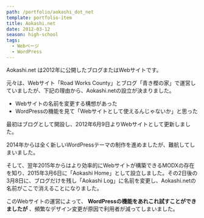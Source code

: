 ```yaml
---
path: /portfolio/aokashi_dot_net
template: portfolio-item
title: Aokashi.net
date: 2012-03-12
season: high-school
tags:
  - Webページ
  - WordPress
---
```


Aokashi.net は2012年に公開したブログまたはWebサイトです。

元々は、Webサイト「Road Works County」とブログ「青き樫の家」で運営していましたが、下記の理由から、Aokashi.netの設立が決まりました。

- Webサイトの名前を変更する構想があった
- WordPressの機能を見て「Webサイトとして使えるんじゃないか」と思った

最初はブログとして開設し、2012年6月9日よりWebサイトとして更新しました。

2014年からは全く新しいWordPressテーマの制作を進めましたが、難航してしまいました。

そして、翌年2015年からはより効率的にWebサイトが構築できるMODXの存在を知り、2015年3月6日に「Aokashi Home」として設立しました。その2日後の3月8日に、ブログだけを残し「Aokashi Log」に名前を変更し、Aokashi.netの名前がここで消えることになりました。

このWebサイトの運営によって、 **WordPressの機能をあれこれ試すことができましたが** 、頻繁なデザイン変更が原因で利用者が減ってしまいました。

